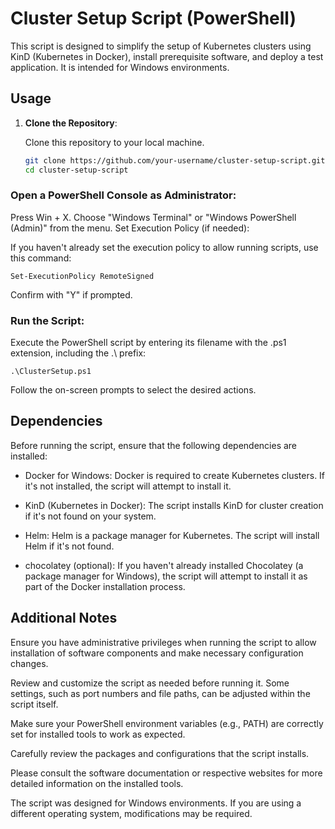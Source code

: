 # Cluster Setup Script (PowerShell)

This script is designed to simplify the setup of Kubernetes clusters using KinD (Kubernetes in Docker), install prerequisite software, and deploy a test application. It is intended for Windows environments.

## Usage

1. **Clone the Repository**:

   Clone this repository to your local machine.

   ```bash
   git clone https://github.com/your-username/cluster-setup-script.git
   cd cluster-setup-script

### Open a PowerShell Console as Administrator:

Press Win + X.
Choose "Windows Terminal" or "Windows PowerShell (Admin)" from the menu.
Set Execution Policy (if needed):

If you haven't already set the execution policy to allow running scripts, use this command:
```
Set-ExecutionPolicy RemoteSigned

```

Confirm with "Y" if prompted.

### Run the Script:

Execute the PowerShell script by entering its filename with the .ps1 extension, including the .\ prefix:

```
.\ClusterSetup.ps1

```

Follow the on-screen prompts to select the desired actions.

## Dependencies
Before running the script, ensure that the following dependencies are installed:

* Docker for Windows: Docker is required to create Kubernetes clusters. If it's not installed, the script will attempt to install it.

* KinD (Kubernetes in Docker): The script installs KinD for cluster creation if it's not found on your system.

* Helm: Helm is a package manager for Kubernetes. The script will install Helm if it's not found.

* chocolatey (optional): If you haven't already installed Chocolatey (a package manager for Windows), the script will attempt to install it as part of the Docker installation process.

## Additional Notes

Ensure you have administrative privileges when running the script to allow installation of software components and make necessary configuration changes.

Review and customize the script as needed before running it. Some settings, such as port numbers and file paths, can be adjusted within the script itself.

Make sure your PowerShell environment variables (e.g., PATH) are correctly set for installed tools to work as expected.

Carefully review the packages and configurations that the script installs.

Please consult the software documentation or respective websites for more detailed information on the installed tools.

The script was designed for Windows environments. If you are using a different operating system, modifications may be required.

